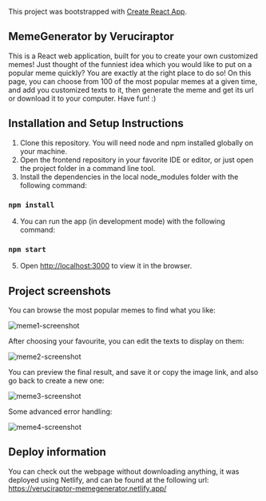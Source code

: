 This project was bootstrapped with [Create React App](https://github.com/facebook/create-react-app).

## MemeGenerator by Veruciraptor

This is a React web application, built for you to create your own customized memes! Just thought of the funniest idea which you would like to put on a popular meme quickly? You are exactly at the right place to do so! On this page, you can choose from 100 of the most popular memes at a given time, and add you customized texts to it, then generate the meme and get its url or download it to your computer. Have fun! :)

## Installation and Setup Instructions

1. Clone this repository. You will need node and npm installed globally on your machine.
2. Open the frontend repository in your favorite IDE or editor, or just open the project folder in a command line tool.
3. Install the dependencies in the local node_modules folder with the following command:

### `npm install`

4. You can run the app (in development mode) with the following command:

### `npm start`

5. Open [http://localhost:3000](http://localhost:3000) to view it in the browser.

## Project screenshots

You can browse the most popular memes to find what you like:

![meme1-screenshot](https://user-images.githubusercontent.com/59374683/107620317-c8644800-6c54-11eb-9f18-feea8ef07260.jpg)

After choosing your favourite, you can edit the texts to display on them:

![meme2-screenshot](https://user-images.githubusercontent.com/59374683/107620390-e6ca4380-6c54-11eb-977c-555a4ba6af71.jpg)

You can preview the final result, and save it or copy the image link, and also go back to create a new one:

![meme3-screenshot](https://user-images.githubusercontent.com/59374683/107620394-e762da00-6c54-11eb-8fd9-1dcd601a8777.jpg)

Some advanced error handling:

![meme4-screenshot](https://user-images.githubusercontent.com/59374683/107620396-e7fb7080-6c54-11eb-80a2-dfed5957f302.jpg)

## Deploy information

You can check out the webpage without downloading anything, it was deployed using Netlify, and can be found at the following url:
https://veruciraptor-memegenerator.netlify.app/
